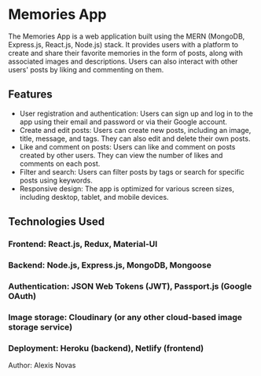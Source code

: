 ﻿# Memories App
The Memories App is a web application built using the MERN (MongoDB, Express.js, React.js, Node.js) stack. It provides users with a platform to create and share their favorite memories in the form of posts, along with associated images and descriptions. Users can also interact with other users' posts by liking and commenting on them.

## Features
- User registration and authentication: Users can sign up and log in to the app using their email and password or via their Google account.
- Create and edit posts: Users can create new posts, including an image, title, message, and tags. They can also edit and delete their own posts.
- Like and comment on posts: Users can like and comment on posts created by other users. They can view the number of likes and comments on each post.
- Filter and search: Users can filter posts by tags or search for specific posts using keywords.
- Responsive design: The app is optimized for various screen sizes, including desktop, tablet, and mobile devices.

## Technologies Used
### **Frontend**: React.js, Redux, Material-UI
### **Backend**: Node.js, Express.js, MongoDB, Mongoose
### **Authentication**: JSON Web Tokens (JWT), Passport.js (Google OAuth)
### **Image storage**: Cloudinary (or any other cloud-based image storage service)
### **Deployment**: Heroku (backend), Netlify (frontend)

Author: Alexis Novas
